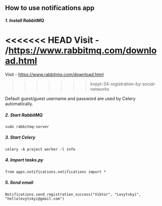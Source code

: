 ## How to use notifications app

##### 1. Install RabbitMQ
<<<<<<< HEAD
Visit - /https://www.rabbitmq.com/download.html
=======
Visit - https://www.rabbitmq.com/download.html
>>>>>>> kvpyt-34-registration-by-social-networks

Default guest/guest username and password are used by Celery automatically.

##### 2. Start RabbitMQ
`sudo rabbitmq-server`

##### 3. Start Celery
`celery -A project worker -l info`

##### 4. Import tasks.py
`from apps.notifications.notifications import *`

##### 5. Send email
`Notifications.send_registration_success("Viktor", "Levytskyi",
"hellolevytskyi@gmail.com")`